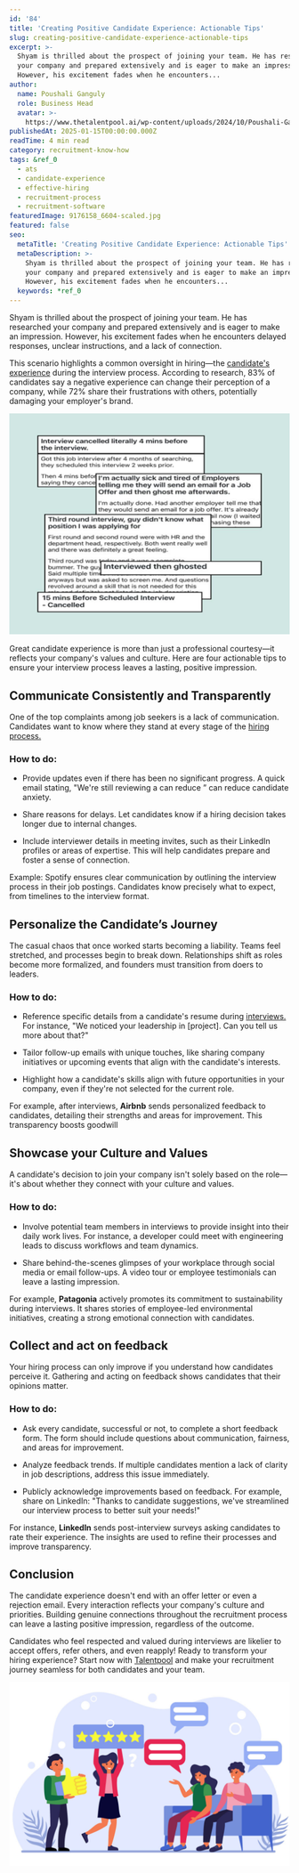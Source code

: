 ```yaml
---
id: '84'
title: 'Creating Positive Candidate Experience: Actionable Tips'
slug: creating-positive-candidate-experience-actionable-tips
excerpt: >-
  Shyam is thrilled about the prospect of joining your team. He has researched
  your company and prepared extensively and is eager to make an impression.
  However, his excitement fades when he encounters...
author:
  name: Poushali Ganguly
  role: Business Head
  avatar: >-
    https://www.thetalentpool.ai/wp-content/uploads/2024/10/Poushali-Gangulyimage.webp
publishedAt: 2025-01-15T00:00:00.000Z
readTime: 4 min read
category: recruitment-know-how
tags: &ref_0
  - ats
  - candidate-experience
  - effective-hiring
  - recruitment-process
  - recruitment-software
featuredImage: 9176158_6604-scaled.jpg
featured: false
seo:
  metaTitle: 'Creating Positive Candidate Experience: Actionable Tips'
  metaDescription: >-
    Shyam is thrilled about the prospect of joining your team. He has researched
    your company and prepared extensively and is eager to make an impression.
    However, his excitement fades when he encounters...
  keywords: *ref_0
---
```


Shyam is thrilled about the prospect of joining your team. He has researched your company and prepared extensively and is eager to make an impression. However, his excitement fades when he encounters delayed responses, unclear instructions, and a lack of connection.

This scenario highlights a common oversight in hiring—the [candidate's experience](https://www.thetalentpool.ai/blogs/actionable-tips-to-improve-candidate-experience/) during the interview process. According to research, 83% of candidates say a negative experience can change their perception of a company, while 72% share their frustrations with others, potentially damaging your employer's brand.

![](images/Picture1-1024x807.jpg)

Great candidate experience is more than just a professional courtesy—it reflects your company's values and culture. Here are four actionable tips to ensure your interview process leaves a lasting, positive impression.

## Communicate Consistently and Transparently

One of the top complaints among job seekers is a lack of communication. Candidates want to know where they stand at every stage of the [hiring process.](https://www.talentpoolgrowth.com/?showSignup=true)

### How to do:

- Provide updates even if there has been no significant progress. A quick email stating, "We're still reviewing a can reduce ” can reduce candidate anxiety.

- Share reasons for delays. Let candidates know if a hiring decision takes longer due to internal changes.

- Include interviewer details in meeting invites, such as their LinkedIn profiles or areas of expertise. This will help candidates prepare and foster a sense of connection.

Example: Spotify ensures clear communication by outlining the interview process in their job postings. Candidates know precisely what to expect, from timelines to the interview format.

## Personalize the Candidate’s Journey

The casual chaos that once worked starts becoming a liability. Teams feel stretched, and processes begin to break down. Relationships shift as roles become more formalized, and founders must transition from doers to leaders.

### How to do: 

- Reference specific details from a candidate's resume during [interviews.](https://www.thetalentpool.ai/blogs/how-identify-and-avoid-interview-bias/) For instance, "We noticed your leadership in \[project\]. Can you tell us more about that?"

- Tailor follow-up emails with unique touches, like sharing company initiatives or upcoming events that align with the candidate's interests.

- Highlight how a candidate's skills align with future opportunities in your company, even if they're not selected for the current role.

For example, after interviews, **Airbnb** sends personalized feedback to candidates, detailing their strengths and areas for improvement. This transparency boosts goodwill

## Showcase your Culture and Values

A candidate's decision to join your company isn't solely based on the role—it's about whether they connect with your culture and values.

### How to do:

- Involve potential team members in interviews to provide insight into their daily work lives. For instance, a developer could meet with engineering leads to discuss workflows and team dynamics.

- Share behind-the-scenes glimpses of your workplace through social media or email follow-ups. A video tour or employee testimonials can leave a lasting impression.

For example, **Patagonia** actively promotes its commitment to sustainability during interviews. It shares stories of employee-led environmental initiatives, creating a strong emotional connection with candidates.

## Collect and act on feedback

Your hiring process can only improve if you understand how candidates perceive it. Gathering and acting on feedback shows candidates that their opinions matter.

### How to do:

- Ask every candidate, successful or not, to complete a short feedback form. The form should include questions about communication, fairness, and areas for improvement.

- Analyze feedback trends. If multiple candidates mention a lack of clarity in job descriptions, address this issue immediately.

- Publicly acknowledge improvements based on feedback. For example, share on LinkedIn: "Thanks to candidate suggestions, we've streamlined our interview process to better suit your needs!"

For instance, **LinkedIn** sends post-interview surveys asking candidates to rate their experience. The insights are used to refine their processes and improve transparency.

## Conclusion

The candidate experience doesn't end with an offer letter or even a rejection email. Every interaction reflects your company's culture and priorities. Building genuine connections throughout the recruitment process can leave a lasting positive impression, regardless of the outcome. 

Candidates who feel respected and valued during interviews are likelier to accept offers, refer others, and even reapply! Ready to transform your hiring experience? Start now with [Talentpool](https://www.talentpoolgrowth.com/?showSignup=true) and make your recruitment journey seamless for both candidates and your team.

![](images/9176158_6604-1024x672.jpg)

